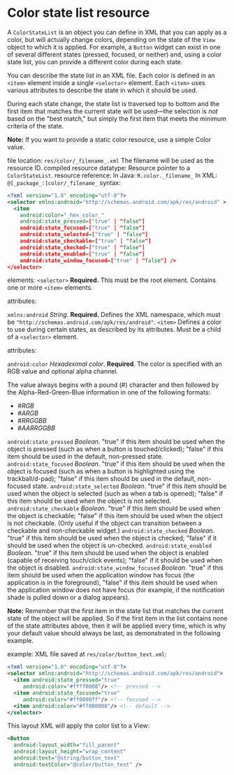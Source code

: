 Color state list resource
=========================

A `ColorStateList` is an object you can define in XML that you can apply as a color, but will actually change colors, depending on the state of the `View` object to which it is applied. For example, a `Button` widget can exist in one of several different states (pressed, focused, or neither) and, using a color state list, you can provide a different color during each state.

You can describe the state list in an XML file. Each color is defined in an `<item>` element inside a single `<selector>` element. Each `<item>` uses various attributes to describe the state in which it should be used.

During each state change, the state list is traversed top to bottom and the first item that matches the current state will be used—the selection is _not_ based on the "best match," but simply the first item that meets the minimum criteria of the state.

**Note:** If you want to provide a static color resource, use a simple Color value.

file location: `res/color/_filename_.xml`
The filename will be used as the resource ID. compiled resource datatype: Resource pointer to a `ColorStateList`. resource reference: In Java: `R.color._filename_`
In XML: `@[_package_:]color/_filename_` syntax:

```xml
<?xml version="1.0" encoding="utf-8"?>
<selector xmlns:android="http://schemas.android.com/apk/res/android" >
  <item
    android:color="_hex_color_"
    android:state_pressed=["true" | "false"]
    android:state_focused=["true" | "false"]
    android:state_selected=["true" | "false"]
    android:state_checkable=["true" | "false"]
    android:state_checked=["true" | "false"]
    android:state_enabled=["true" | "false"]
    android:state_window_focused=["true" | "false"] />
</selector>
```

elements: `<selector>` **Required.** This must be the root element. Contains one or more `<item>` elements.

attributes:

`xmlns:android` _String_. **Required.** Defines the XML namespace, which must be `"http://schemas.android.com/apk/res/android"`. `<item>` Defines a color to use during certain states, as described by its attributes. Must be a child of a `<selector>` element.

attributes:

`android:color` _Hexadeximal color_. **Required**. The color is specified with an RGB value and optional alpha channel.

The value always begins with a pound (#) character and then followed by the Alpha-Red-Green-Blue information in one of the following formats:

*   #_RGB_
*   #_ARGB_
*   #_RRGGBB_
*   #_AARRGGBB_

`android:state_pressed` _Boolean_. "true" if this item should be used when the object is pressed (such as when a button is touched/clicked); "false" if this item should be used in the default, non-pressed state. `android:state_focused` _Boolean_. "true" if this item should be used when the object is focused (such as when a button is highlighted using the trackball/d-pad); "false" if this item should be used in the default, non-focused state. `android:state_selected` _Boolean_. "true" if this item should be used when the object is selected (such as when a tab is opened); "false" if this item should be used when the object is not selected. `android:state_checkable` _Boolean_. "true" if this item should be used when the object is checkable; "false" if this item should be used when the object is not checkable. (Only useful if the object can transition between a checkable and non-checkable widget.) `android:state_checked` _Boolean_. "true" if this item should be used when the object is checked; "false" if it should be used when the object is un-checked. `android:state_enabled` _Boolean_. "true" if this item should be used when the object is enabled (capable of receiving touch/click events); "false" if it should be used when the object is disabled. `android:state_window_focused` _Boolean_. "true" if this item should be used when the application window has focus (the application is in the foreground), "false" if this item should be used when the application window does not have focus (for example, if the notification shade is pulled down or a dialog appears).

**Note:** Remember that the first item in the state list that matches the current state of the object will be applied. So if the first item in the list contains none of the state attributes above, then it will be applied every time, which is why your default value should always be last, as demonstrated in the following example.

example: XML file saved at `res/color/button_text.xml`:

```xml
<?xml version="1.0" encoding="utf-8"?>
<selector xmlns:android="http://schemas.android.com/apk/res/android">
  <item android:state_pressed="true"
     android:color="#ffff0000"/> <!-- pressed -->
  <item android:state_focused="true"
     android:color="#ff0000ff"/> <!-- focused -->
  <item android:color="#ff000000"/> <!-- default -->
</selector>
```

This layout XML will apply the color list to a View:

```xml
<Button
  android:layout_width="fill_parent"
  android:layout_height="wrap_content"
  android:text="@string/button_text"
  android:textColor="@color/button_text" />
```
